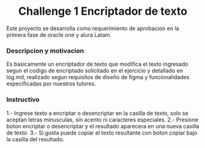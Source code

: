 <h1 align="center">Challenge 1 Encriptador de texto </h1>

Este proyecto se desarrolla como requerimiento de aprobacion en la primera fase de oracle one y alura Latam.

### Descripcion y motivacion
Es basicamente un encriptador de texto que modifica el texto ingresado segun el codigo de encriptado solicitado en el ejercicio y detallado en log.md, realizado segun requisitos de diseño de figma y funcionalidades especificadas por nuestros tutores.


### Instructivo

1.- Ingrese texto a encriptar o desencriptar en la casilla de texto, solo se aceptan letras minusculas, sin acento ni caracteres especiales.
2.- Presione boton encriptar o desencriptar y el resultado aparecera en una nueva casilla de texto.
3.- Si gusta puede copiar el texto resultante con boton copiar bajo la casilla del resultado.